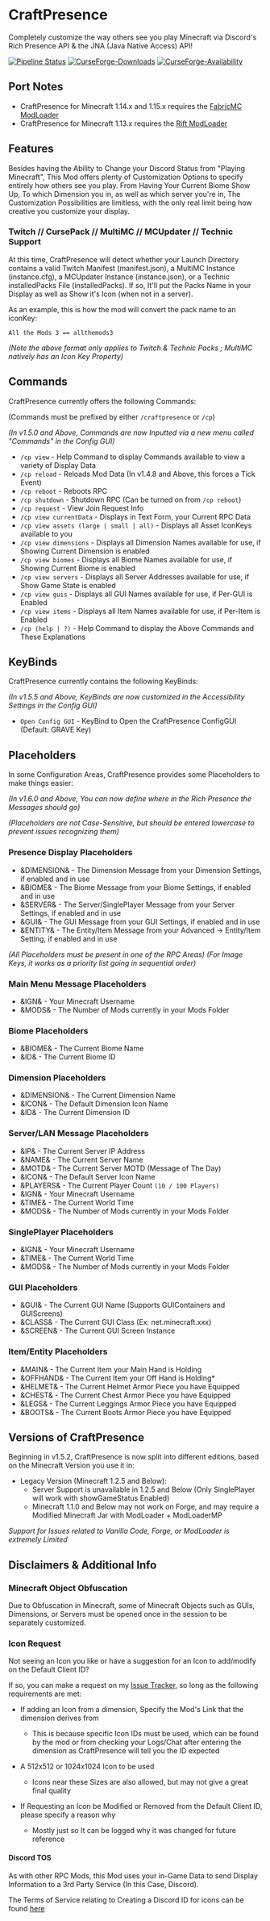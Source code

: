 # CraftPresence
Completely customize the way others see you play Minecraft via Discord's Rich Presence API & the JNA (Java Native Access) API!

[![Pipeline Status](https://gitlab.com/CDAGaming/CraftPresence/badges/master/pipeline.svg)](https://gitlab.com/CDAGaming/CraftPresence/commits/master)
[![CurseForge-Downloads](http://cf.way2muchnoise.eu/full_craftpresence_downloads.svg)](https://www.curseforge.com/minecraft/mc-mods/craftpresence)
[![CurseForge-Availability](http://cf.way2muchnoise.eu/versions/craftpresence.svg)](https://www.curseforge.com/minecraft/mc-mods/craftpresence)

## Port Notes
*   CraftPresence for Minecraft 1.14.x and 1.15.x requires the [FabricMC ModLoader](https://www.curseforge.com/minecraft/mc-mods/fabric-api)
*   CraftPresence for Minecraft 1.13.x requires the [Rift ModLoader](https://www.curseforge.com/minecraft/mc-mods/rift)

## Features
Besides having the Ability to Change your Discord Status from "Playing Minecraft",
This Mod offers plenty of Customization Options to specify entirely how others see you play.
From Having Your Current Biome Show Up, To which Dimension you in, as well as which server you're in,
The Customization Possibilities are limitless, with the only real limit being how creative you customize your display.

### Twitch // CursePack // MultiMC // MCUpdater // Technic Support
At this time, CraftPresence will detect whether your Launch Directory contains a valid Twitch Manifest (manifest.json), a MultiMC Instance (instance.cfg), a MCUpdater Instance (instance.json), or a Technic installedPacks File (installedPacks).
If so, It'll put the Packs Name in your Display as well as Show it's Icon (when not in a server).

As an example, this is how the mod will convert the pack name to an iconKey:

`All the Mods 3 == allthemods3`

_(Note the above format only applies to Twitch & Technic Packs ; MultiMC natively has an Icon Key Property)_

## Commands
CraftPresence currently offers the following Commands:

(Commands must be prefixed by either `/craftpresence` or `/cp`)

_(In v1.5.0 and Above, Commands are now Inputted via a new menu called "Commands" in the Config GUI)_

*   `/cp view` - Help Command to display Commands available to view a variety of Display Data
*   `/cp reload` - Reloads Mod Data (In v1.4.8 and Above, this forces a Tick Event)
*   `/cp reboot` - Reboots RPC
*   `/cp shutdown` - Shutdown RPC (Can be turned on from `/cp reboot`)
*   `/cp request` - View Join Request Info
*   `/cp view currentData` - Displays in Text Form, your Current RPC Data
*   `/cp view assets (large | small | all)` - Displays all Asset IconKeys available to you
*   `/cp view dimensions` - Displays all Dimension Names available for use, if Showing Current Dimension is enabled
*   `/cp view biomes` - Displays all Biome Names available for use, if Showing Current Biome is enabled
*   `/cp view servers` - Displays all Server Addresses available for use, if Show Game State is enabled
*   `/cp view guis` - Displays all GUI Names available for use, if Per-GUI is Enabled
*   `/cp view items` - Displays all Item Names available for use, if Per-Item is Enabled
*   `/cp (help | ?)` - Help Command to display the Above Commands and These Explanations

## KeyBinds
CraftPresence currently contains the following KeyBinds:

_(In v1.5.5 and Above, KeyBinds are now customized in the Accessibility Settings in the Config GUI)_

*   `Open Config GUI` - KeyBind to Open the CraftPresence ConfigGUI (Default: GRAVE Key)

## Placeholders
In some Configuration Areas, CraftPresence provides some Placeholders to make things easier:

_(In v1.6.0 and Above, You can now define where in the Rich Presence the Messages should go)_

_(Placeholders are not Case-Sensitive, but should be entered lowercase to prevent issues recognizing them)_

### Presence Display Placeholders
*   &DIMENSION& - The Dimension Message from your Dimension Settings, if enabled and in use
*   &BIOME& - The Biome Message from your Biome Settings, if enabled and in use
*   &SERVER& - The Server/SinglePlayer Message from your Server Settings, if enabled and in use
*   &GUI& - The GUI Message from your GUI Settings, if enabled and in use
*   &ENTITY& - The Entity/Item Message from your Advanced -> Entity/Item Setting, if enabled and in use

_(All Placeholders must be present in one of the RPC Areas)_
_(For Image Keys, it works as a priority list going in sequential order)_

### Main Menu Message Placeholders
*   &IGN& - Your Minecraft Username
*   &MODS& - The Number of Mods currently in your Mods Folder

### Biome Placeholders
*   &BIOME& - The Current Biome Name
*   &ID& - The Current Biome ID

### Dimension Placeholders
*   &DIMENSION& - The Current Dimension Name
*   &ICON& - The Default Dimension Icon Name
*   &ID& - The Current Dimension ID

### Server/LAN Message Placeholders
*   &IP& - The Current Server IP Address
*   &NAME& - The Current Server Name
*   &MOTD& - The Current Server MOTD (Message of The Day)
*   &ICON& - The Default Server Icon Name
*   &PLAYERS& - The Current Player Count `(10 / 100 Players)`
*   &IGN& - Your Minecraft Username
*   &TIME& - The Current World Time
*   &MODS& - The Number of Mods currently in your Mods Folder

### SinglePlayer Placeholders
*   &IGN& - Your Minecraft Username
*   &TIME& - The Current World Time
*   &MODS& - The Number of Mods currently in your Mods Folder

### GUI Placeholders
*   &GUI& - The Current GUI Name (Supports GUIContainers and GUIScreens)
*   &CLASS& - The Current GUI Class (Ex: net.minecraft.xxx)
*   &SCREEN& - The Current GUI Screen Instance

### Item/Entity Placeholders
*   &MAIN& - The Current Item your Main Hand is Holding
*   &OFFHAND& - The Current Item your Off Hand is Holding*
*   &HELMET& - The Current Helmet Armor Piece you have Equipped
*   &CHEST& - The Current Chest Armor Piece you have Equipped
*   &LEGS& - The Current Leggings Armor Piece you have Equipped
*   &BOOTS& - The Current Boots Armor Piece you have Equipped

## Versions of CraftPresence
Beginning in v1.5.2, CraftPresence is now split into different editions, based on the Minecraft Version you use it in:

*   Legacy Version (Minecraft 1.2.5 and Below):
    *   Server Support is unavailable in 1.2.5 and Below (Only SinglePlayer will work with showGameStatus Enabled)
    *   Minecraft 1.1.0 and Below may not work on Forge, and may require a Modified Minecraft Jar with ModLoader + ModLoaderMP

_Support for Issues related to Vanilla Code, Forge, or ModLoader is extremely Limited_

## Disclaimers & Additional Info

### Minecraft Object Obfuscation
Due to Obfuscation in Minecraft, some of Minecraft Objects such as GUIs, Dimensions, or Servers must be opened once in the session to be separately customized.

### Icon Request
Not seeing an Icon you like or have a suggestion for an Icon to add/modify on the Default Client ID?

If so, you can make a request on my [Issue Tracker](https://gitlab.com/CDAGaming/CraftPresence/issues/), so long as the following requirements are met:

*   If adding an Icon from a dimension, Specify the Mod's Link that the dimension derives from
    *   This is because specific Icon IDs must be used, which can be found by the mod or from checking your Logs/Chat after entering the dimension as CraftPresence will tell you the ID expected

*   A 512x512 or 1024x1024 Icon to be used
    *   Icons near these Sizes are also allowed, but may not give a great final quality

*   If Requesting an Icon be Modified or Removed from the Default Client ID, please specify a reason why
    *   Mostly just so It can be logged why it was changed for future reference

#### Discord TOS
As with other RPC Mods, this Mod uses your in-Game Data to send Display Information to a 3rd Party
Service (In this Case, Discord).

The Terms of Service relating to Creating a Discord ID for icons can be found [here](https://discordapp.com/developers/docs/legal)
